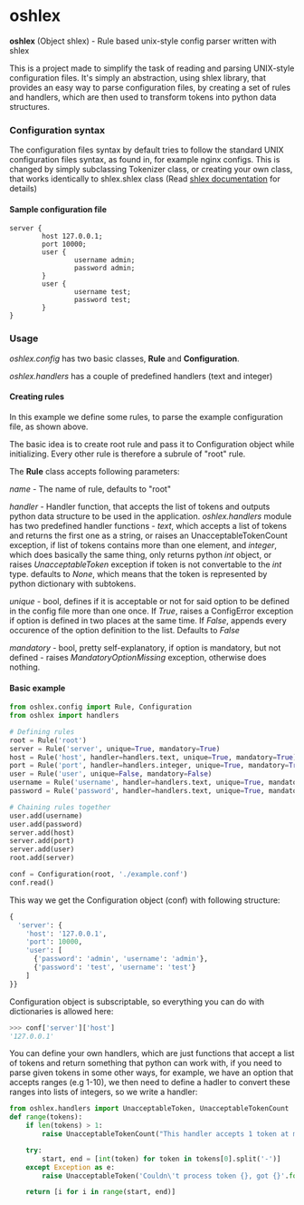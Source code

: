 # oshlex
**oshlex** (Object shlex) - Rule based unix-style config parser written with shlex

This is a project made to simplify the task of reading and parsing UNIX-style configuration files. It's simply an abstraction, using shlex library, that provides an easy way to parse configuration files, by creating a set of rules and handlers, which are then used to transform tokens into python data structures.

### Configuration syntax
The configuration files syntax by default tries to follow the standard UNIX configuration files syntax, as found in, for example nginx configs. This is changed by simply subclassing Tokenizer class, or creating your own class, that works identically to shlex.shlex class (Read [shlex documentation](https://docs.python.org/3.4/library/shlex.html) for details)

#### Sample configuration file
```
server {
        host 127.0.0.1;
        port 10000;
        user {
                username admin;
                password admin;
        }
        user {
                username test;
                password test;
        }
}
```

### Usage
_oshlex.config_ has two basic classes, **Rule** and **Configuration**.

_oshlex.handlers_ has a couple of predefined handlers (text and integer)

#### Creating rules
In this example we define some rules, to parse the example configuration file, as shown above.

The basic idea is to create root rule and pass it to Configuration object while initializing. Every other rule is therefore a subrule of "root" rule.

The **Rule** class accepts following parameters:

*name* - The name of rule, defaults to "root"

*handler* - Handler function, that accepts the list of tokens and outputs python data structure to be used in the application. *oshlex.handlers* module has two predefined handler functions - _text_, which accepts a list of tokens and returns the first one as a string, or raises an UnacceptableTokenCount exception, if list of tokens contains more than one element, and _integer_, which does basically the same thing, only returns python _int_ object, or raises _UnacceptableToken_ exception if token is not convertable to the _int_ type. defaults to _None_, which means that the token is represented by python dictionary with subtokens.

*unique* - bool, defines if it is acceptable or not for said option to be defined in the config file more than one once. If *True*, raises a ConfigError exception if option is defined in two places at the same time. If *False*, appends every occurence of the option definition to the list. Defaults to *False*

*mandatory* - bool, pretty self-explanatory, if option is mandatory, but not defined - raises _MandatoryOptionMissing_ exception, otherwise does nothing.

#### Basic example
```python
from oshlex.config import Rule, Configuration
from oshlex import handlers

# Defining rules
root = Rule('root')
server = Rule('server', unique=True, mandatory=True)
host = Rule('host', handler=handlers.text, unique=True, mandatory=True)
port = Rule('port', handler=handlers.integer, unique=True, mandatory=True)
user = Rule('user', unique=False, mandatory=False)
username = Rule('username', handler=handlers.text, unique=True, mandatory=True)
password = Rule('password', handler=handlers.text, unique=True, mandatory=True)

# Chaining rules together
user.add(username)
user.add(password)
server.add(host)
server.add(port)
server.add(user)
root.add(server)

conf = Configuration(root, './example.conf')
conf.read()
```

This way we get the Configuration object (conf) with following structure:
```python
{
  'server': {
    'host': '127.0.0.1',
    'port': 10000,
    'user': [
      {'password': 'admin', 'username': 'admin'},
      {'password': 'test', 'username': 'test'}
    ]
}}

```
Configuration object is subscriptable, so everything you can do with dictionaries is allowed here:
```python
>>> conf['server']['host']
'127.0.0.1'
```

You can define your own handlers, which are just functions that accept a list of tokens and return something that python can work with, if you need to parse given tokens in some other ways, for example, we have an option that accepts ranges (e.g 1-10), we then need to define a hadler to convert these ranges into lists of integers, so we write a handler:
```python
from oshlex.handlers import UnacceptableToken, UnacceptableTokenCount
def range(tokens):
    if len(tokens) > 1:
        raise UnacceptableTokenCount("This handler accepts 1 token at most")

    try:
        start, end = [int(token) for token in tokens[0].split('-')]
    except Exception as e:
        raise UnacceptableToken('Couldn\'t process token {}, got {}'.format(tokens[0], e))

    return [i for i in range(start, end)]                                                                                   
```
